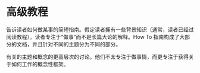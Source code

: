 # 高级教程

告诉读者如何做某事的简短指南。假定读者拥有一些背景知识（通常，读者已经过阅读教程）。读者专注于“做事”而不是长篇大论的解释。How To 指南构成了大部分的文档，并且针对不同的主题分为不同的部分。

有关的主题和概念的更高层次的讨论。他们不太专注于做事情，而更专注于获得关于如何工作的概念性框架。